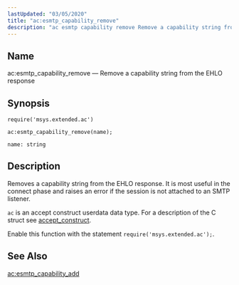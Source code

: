```yaml
---
lastUpdated: "03/05/2020"
title: "ac:esmtp_capability_remove"
description: "ac esmtp capability remove Remove a capability string from the EHLO response ac esmtp capability remove name Removes a capability string from the EHLO response It is most useful in the connect phase and raises an error if the session is not attached to an SMTP listener ac is an..."
---
```


<a name="lua.ref.ac_esmtp_capability_remove"></a> 
## Name

ac:esmtp_capability_remove — Remove a capability string from the EHLO response

<a name="idp14885568"></a> 
## Synopsis

`require('msys.extended.ac')`

`ac:esmtp_capability_remove(name);`

`name: string`<a name="idp14888960"></a> 
## Description

Removes a capability string from the EHLO response. It is most useful in the connect phase and raises an error if the session is not attached to an SMTP listener.

`ac` is an accept construct userdata data type. For a description of the C struct see [accept_construct](/momentum/3/3-api/structs-accept-construct).

Enable this function with the statement `require('msys.extended.ac');`.

<a name="idp14893200"></a> 
## See Also

[ac:esmtp_capability_add](/momentum/4/lua/ref-ac-esmtp-capability-add)